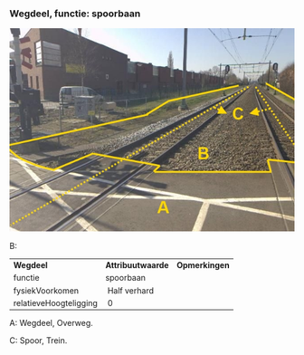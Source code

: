 ### Wegdeel, functie: spoorbaan

![](media/996cdcdc4cbc7b97ae7e477628cd2818cc6abb36.jpg)

B:

|                        |                     |                 |
|------------------------|---------------------|-----------------|
| **Wegdeel**            | **Attribuutwaarde** | **Opmerkingen** |
| functie                | spoorbaan           |                 |
| fysiekVoorkomen        |  Half verhard       |                 |
| relatieveHoogteligging |  0                  |                 |

A: Wegdeel, Overweg.

C: Spoor, Trein.
